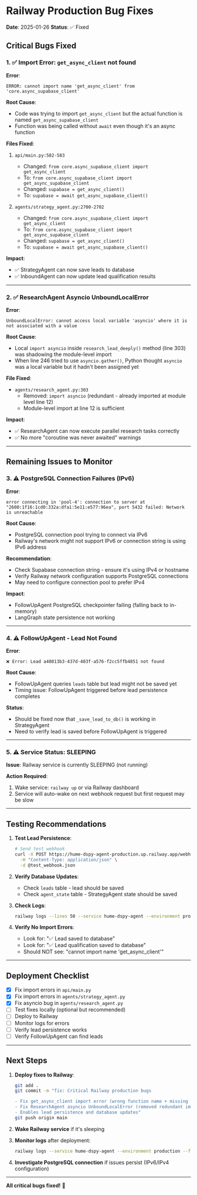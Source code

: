 # Railway Production Bug Fixes
**Date**: 2025-01-26
**Status**: ✅ Fixed

## Critical Bugs Fixed

### 1. ✅ Import Error: `get_async_client` not found

**Error**:
```
ERROR: cannot import name 'get_async_client' from 'core.async_supabase_client'
```

**Root Cause**:
- Code was trying to import `get_async_client` but the actual function is named `get_async_supabase_client`
- Function was being called without `await` even though it's an async function

**Files Fixed**:
1. `api/main.py:582-583`
   - Changed: `from core.async_supabase_client import get_async_client`
   - To: `from core.async_supabase_client import get_async_supabase_client`
   - Changed: `supabase = get_async_client()`
   - To: `supabase = await get_async_supabase_client()`

2. `agents/strategy_agent.py:2700-2702`
   - Changed: `from core.async_supabase_client import get_async_client`
   - To: `from core.async_supabase_client import get_async_supabase_client`
   - Changed: `supabase = get_async_client()`
   - To: `supabase = await get_async_supabase_client()`

**Impact**: 
- ✅ StrategyAgent can now save leads to database
- ✅ InboundAgent can now update lead qualification results

---

### 2. ✅ ResearchAgent Asyncio UnboundLocalError

**Error**:
```
UnboundLocalError: cannot access local variable 'asyncio' where it is not associated with a value
```

**Root Cause**:
- Local `import asyncio` inside `research_lead_deeply()` method (line 303) was shadowing the module-level import
- When line 246 tried to use `asyncio.gather()`, Python thought `asyncio` was a local variable but it hadn't been assigned yet

**File Fixed**:
- `agents/research_agent.py:303`
  - Removed: `import asyncio` (redundant - already imported at module level line 12)
  - Module-level import at line 12 is sufficient

**Impact**:
- ✅ ResearchAgent can now execute parallel research tasks correctly
- ✅ No more "coroutine was never awaited" warnings

---

## Remaining Issues to Monitor

### 3. ⚠️ PostgreSQL Connection Failures (IPv6)

**Error**:
```
error connecting in 'pool-4': connection to server at "2600:1f16:1cd0:332a:dfa1:5e11:e577:96ea", port 5432 failed: Network is unreachable
```

**Root Cause**:
- PostgreSQL connection pool trying to connect via IPv6
- Railway's network might not support IPv6 or connection string is using IPv6 address

**Recommendation**:
- Check Supabase connection string - ensure it's using IPv4 or hostname
- Verify Railway network configuration supports PostgreSQL connections
- May need to configure connection pool to prefer IPv4

**Impact**: 
- FollowUpAgent PostgreSQL checkpointer failing (falling back to in-memory)
- LangGraph state persistence not working

---

### 4. ⚠️ FollowUpAgent - Lead Not Found

**Error**:
```
❌ Error: Lead a40813b3-437d-403f-a576-f2cc5ffb4851 not found
```

**Root Cause**:
- FollowUpAgent queries `leads` table but lead might not be saved yet
- Timing issue: FollowUpAgent triggered before lead persistence completes

**Status**: 
- Should be fixed now that `_save_lead_to_db()` is working in StrategyAgent
- Need to verify lead is saved before FollowUpAgent is triggered

---

### 5. ⚠️ Service Status: SLEEPING

**Issue**: Railway service is currently SLEEPING (not running)

**Action Required**:
1. Wake service: `railway up` or via Railway dashboard
2. Service will auto-wake on next webhook request but first request may be slow

---

## Testing Recommendations

1. **Test Lead Persistence**:
   ```bash
   # Send test webhook
   curl -X POST https://hume-dspy-agent-production.up.railway.app/webhooks/typeform \
     -H "Content-Type: application/json" \
     -d @test_webhook.json
   ```

2. **Verify Database Updates**:
   - Check `leads` table - lead should be saved
   - Check `agent_state` table - StrategyAgent state should be saved

3. **Check Logs**:
   ```bash
   railway logs --lines 50 --service hume-dspy-agent --environment production
   ```

4. **Verify No Import Errors**:
   - Look for: "✅ Lead saved to database"
   - Look for: "✅ Lead qualification saved to database"
   - Should NOT see: "cannot import name 'get_async_client'"

---

## Deployment Checklist

- [x] Fix import errors in `api/main.py`
- [x] Fix import errors in `agents/strategy_agent.py`
- [x] Fix asyncio bug in `agents/research_agent.py`
- [ ] Test fixes locally (optional but recommended)
- [ ] Deploy to Railway
- [ ] Monitor logs for errors
- [ ] Verify lead persistence works
- [ ] Verify FollowUpAgent can find leads

---

## Next Steps

1. **Deploy fixes to Railway**:
   ```bash
   git add .
   git commit -m "fix: Critical Railway production bugs

   - Fix get_async_client import error (wrong function name + missing await)
   - Fix ResearchAgent asyncio UnboundLocalError (removed redundant import)
   - Enables lead persistence and database updates"
   git push origin main
   ```

2. **Wake Railway service** if it's sleeping

3. **Monitor logs** after deployment:
   ```bash
   railway logs --service hume-dspy-agent --environment production --filter "@level:error"
   ```

4. **Investigate PostgreSQL connection** if issues persist (IPv6/IPv4 configuration)

---

**All critical bugs fixed!** 🎉

